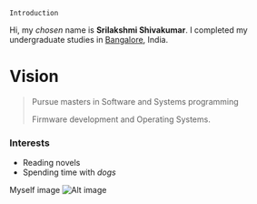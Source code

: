 
~~~~
Introduction
~~~~

Hi, my *chosen* name is **Srilakshmi Shivakumar**. I completed my undergraduate studies in <span style="color:blue">[Bangalore](https://en.wikipedia.org/wiki/Bangalore)</span>, India.

# Vision

> Pursue masters in Software and Systems programming
>
> Firmware development and Operating Systems.
>

### Interests
  - Reading novels
  - Spending time with _*dogs*_
  
Myself image  ![Alt image](https://www.google.com/imgres?imgurl=https%3A%2F%2Fs.hswstatic.com%2Fgif%2Fwater-life-crop.jpg&imgrefurl=https%3A%2F%2Fscience.howstuffworks.com%2Fenvironmental%2Fearth%2Fgeophysics%2Fh2o.htm&docid=8R5ttXlpoiRG5M&tbnid=FRMAaa60RhX82M%3A&vet=10ahUKEwiZ7YXZj-HdAhVToFsKHepVDrsQMwh1KAEwAQ..i&w=1690&h=1018&bih=912&biw=1600&q=water&ved=0ahUKEwiZ7YXZj-HdAhVToFsKHepVDrsQMwh1KAEwAQ&iact=mrc&uact=8)
